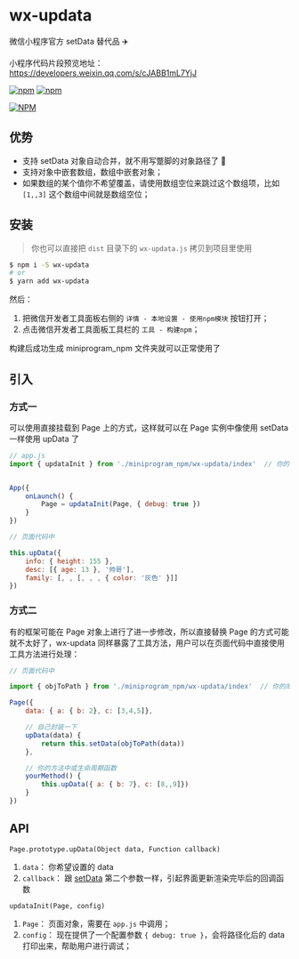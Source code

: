 # wx-updata

微信小程序官方 setData 替代品 ✈️

小程序代码片段预览地址： https://developers.weixin.qq.com/s/cJABB1mL7YjJ

[![npm](https://img.shields.io/npm/v/wx-updata.svg)](https://www.npmjs.com/package/wx-updata) [![npm](https://img.shields.io/npm/dt/wx-updata.svg)](https://www.npmjs.com/package/wx-updata)

[![NPM](https://nodei.co/npm/wx-updata.png?compact=true)](https://nodei.co/npm/wx-updata/)

## 优势

- 支持 setData 对象自动合并，就不用写蹩脚的对象路径了 🥳
- 支持对象中嵌套数组，数组中嵌套对象；
- 如果数组的某个值你不希望覆盖，请使用数组空位来跳过这个数组项，比如 `[1,,3]` 这个数组中间就是数组空位；

## 安装

> 你也可以直接把 `dist` 目录下的 `wx-updata.js` 拷贝到项目里使用


```bash
$ npm i -S wx-updata
# or
$ yarn add wx-updata
```

然后：

1. 把微信开发者工具面板右侧的 `详情 - 本地设置 - 使用npm模块` 按钮打开；
2. 点击微信开发者工具面板工具栏的 `工具 - 构建npm`；

构建后成功生成 miniprogram_npm 文件夹就可以正常使用了

## 引入

### 方式一

可以使用直接挂载到 Page 上的方式，这样就可以在 Page 实例中像使用 setData 一样使用 upData 了

```javascript
// app.js
import { updataInit } from './miniprogram_npm/wx-updata/index'  // 你的库文件路径


App({
    onLaunch() {
        Page = updataInit(Page, { debug: true })
    }
})
```

```javascript
// 页面代码中

this.upData({
    info: { height: 155 },
    desc: [{ age: 13 }, '帅哥'],
    family: [, , [, , , { color: '灰色' }]]
})
```

### 方式二

有的框架可能在 Page 对象上进行了进一步修改，所以直接替换 Page 的方式可能就不太好了，wx-updata 同样暴露了工具方法，用户可以在页面代码中直接使用工具方法进行处理：

```javascript
// 页面代码中

import { objToPath } from './miniprogram_npm/wx-updata/index'  // 你的库文件路径

Page({
    data: { a: { b: 2}, c: [3,4,5]},

    // 自己封装一下
    upData(data) {
        return this.setData(objToPath(data))
    },

    // 你的方法中或生命周期函数
    yourMethod() {
        this.upData({ a: { b: 7}, c: [8,,9]})
    }
})
```

## API

`Page.prototype.upData(Object data, Function callback)`

1. `data`： 你希望设置的 data
2. `callback`： 跟 [setData](https://developers.weixin.qq.com/miniprogram/dev/reference/api/Page.html#Page.prototype.setData(Object%20data,%20Function%20callback)) 第二个参数一样，引起界面更新渲染完毕后的回调函数

`updataInit(Page, config)`

1. `Page`： 页面对象，需要在 `app.js` 中调用；
2. `config`： 现在提供了一个配置参数 `{ debug: true }`，会将路径化后的 data 打印出来，帮助用户进行调试；


